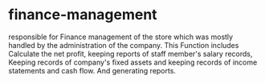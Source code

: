 # finance-management
 responsible for Finance management of the store which was mostly handled by the administration of the company. This Function includes  Calculate the net profit,  keeping reports of staff member's salary records,  Keeping records of company's fixed assets and keeping records of income statements and cash flow. And generating reports.
